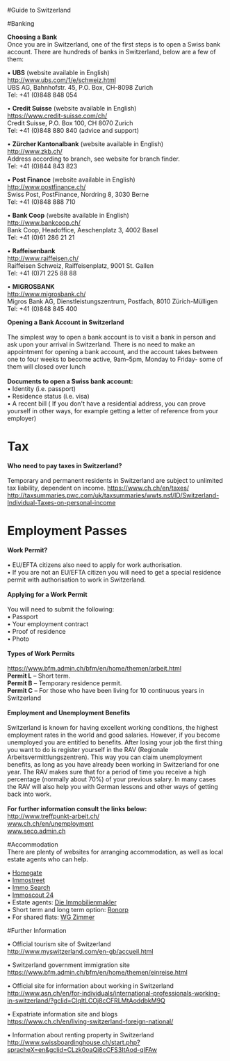 #Guide to Switzerland

#Banking

<b>Choosing a Bank</b><br>
Once you are in Switzerland, one of the first steps is to open a Swiss bank account. There are hundreds of banks in Switzerland, below are a few of them:

•	<b>UBS</b> (website available in English)<br>
http://www.ubs.com/1/e/schweiz.html<br>
UBS AG, Bahnhofstr. 45, P.O. Box, CH-8098 Zurich<br>
Tel: +41 (0)848 848 054

•	<b>Credit Suisse</b> (website available in English)<br>
https://www.credit-suisse.com/ch/<br>
Credit Suisse, P.O. Box 100, CH 8070 Zurich<br>
Tel: +41 (0)848 880 840 (advice and support)<br>

•	<b>Zürcher Kantonalbank</b> (website available in English)<br>
http://www.zkb.ch/<br>
Address according to branch, see website for branch finder.<br>
Tel: +41 (0)844 843 823<br>

•	<b>Post Finance</b> (website available in English)<br>
http://www.postfinance.ch/<br>
Swiss Post, PostFinance, Nordring 8, 3030 Berne<br>
Tel: +41 (0)848 888 710<br>
 
•	<b>Bank Coop</b> (website available in English)<br>
http://www.bankcoop.ch/<br>
Bank Coop, Headoffice, Aeschenplatz 3, 4002 Basel<br>
Tel: +41 (0)61 286 21 21<br>

•	<b>Raffeisenbank</b> <br>
http://www.raiffeisen.ch/<br>
Raiffeisen Schweiz, Raiffeisenplatz, 9001 St. Gallen<br>
Tel: +41 (0)71 225 88 88<br>

•	<b>MIGROSBANK</b> <br>
http://www.migrosbank.ch/<br>
Migros Bank AG, Dienstleistungszentrum, Postfach, 8010 Zürich-Mülligen<br>
Tel: +41 (0)848 845 400<br>


<b>Opening a Bank Account in Switzerland</b><br><br>
The simplest way to open a bank account is to visit a bank in person and ask upon your arrival in Switzerland. There is no need to make an appointment for opening a bank account, and the account takes between one to four weeks to become active, 9am–5pm, Monday to Friday- some of them will closed over lunch <br>
<br><b>Documents to open a Swiss bank account:</b><br>
•	Identity (i.e. passport)<br>
•	Residence status (i.e. visa)<br>
•	A recent bill ( If you don't have a residential address, you can prove yourself in other ways, for example getting a letter of reference from your employer) <br>

# Tax
<b>Who need to pay taxes in Switzerland?</b><br><br>
Temporary and permanent residents in Switzerland are subject to unlimited tax liability, dependent on income. 
https://www.ch.ch/en/taxes/
http://taxsummaries.pwc.com/uk/taxsummaries/wwts.nsf/ID/Switzerland-Individual-Taxes-on-personal-income


# Employment Passes

<b>Work Permit?</b><br><br>
•	EU/EFTA citizens also need to apply for work authorisation. <br>
•	If you are not an EU/EFTA citizen you will need to get a special residence permit with authorisation to work in Switzerland. <br>
<br><b>Applying for a Work Permit</b><br><br>
You will need to submit the following:<br>
•	Passport<br>
•	Your employment contract<br>
•	Proof of residence<br>
•	Photo <br>
<br><b>Types of Work Permits</b><br><br>
https://www.bfm.admin.ch/bfm/en/home/themen/arbeit.html<br>
<b>Permit L</b> – Short term.<br>
<b>Permit B</b> – Temporary residence permit.<br>
<b>Permit C</b> – For those who have been living for 10 continuous years in Switzerland<br>
<br><b>Employment and Unemployment Benefits</b><br><br>
Switzerland is known for having excellent working conditions, the highest employment rates in the world and good salaries. However, if you become unemployed you are entitled to benefits. After losing your job the first thing you want to do is register yourself in the RAV (Regionale Arbeitsvermittlungszentren). This way you can claim unemployment benefits, as long as you have already been working in Switzerland for one year. The RAV makes sure that for a period of time you receive a high percentage (normally about 70%) of your previous salary. In many cases the RAV will also help you with German lessons and other ways of getting back into work.
<br><br><b>For further information consult the links below:</b><br>
http://www.treffpunkt-arbeit.ch/<br>
www.ch.ch/en/unemployment<br>
www.seco.admin.ch<br>

#Accommodation<br>
There are plenty of websites for arranging accommodation, as well as local estate agents who can help. <br>

• <a href="http://www.homegate.ch/de">Homegate</a><br>
• <a href="http://www.immostreet.ch/fr/HomePage">Immostreet</a><br>
• <a href="http://immo.search.ch/">Immo Search</a><br>
• <a href="http://www.immoscout24.ch/en/find/">Immoscout 24</a><br>
• Estate agents: <a href="http://www.die-immobilienmakler.ch/">Die Immobilienmakler</a><br>
• Short term and long term option: <a href="http://www.ronorp.net/zurich_en/classifieds/a-roof-over-your-head-zurich_en.25">Ronorp</a><br>
• For shared flats: <a href="http://www.wgzimmer.ch/">WG Zimmer</a><br>

#Further Information<br>

• Official tourism site of Switzerland <br>
 http://www.myswitzerland.com/en-gb/accueil.html

• Switzerland government immigration site <br>
https://www.bfm.admin.ch/bfm/en/home/themen/einreise.html

• Official site for information about working in Switzerland<br>
http://www.asn.ch/en/for-individuals/international-professionals-working-in-switzerland/?gclid=CIqItLCOj8cCFRLMtAoddbkM9Q

• Expatriate information site and blogs<br>
https://www.ch.ch/en/living-switzerland-foreign-national/

• Information about renting property in Switzerland<br>
http://www.swissboardinghouse.ch/start.php?spracheX=en&gclid=CLzk0oaQj8cCFS3ItAod-qIFAw
